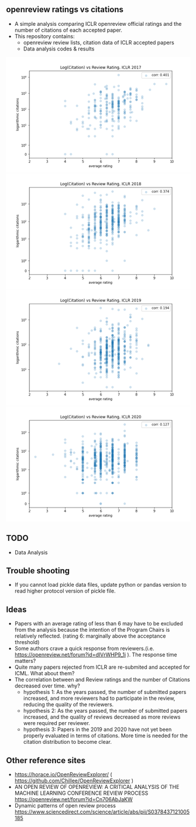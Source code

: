 ## openreview ratings vs citations
* A simple analysis comparing ICLR openreview official ratings and the number of citations of each accepted paper. 
* This repository contains:
	* openreview review lists, citation data of ICLR accepted papers
	* Data analysis codes & results


![citations_vs_ratings_17](https://raw.githubusercontent.com/isingmodel/openreview_ratings_vs_citations/master/figs/Log_Citation_vs_Review_Rating_ICLR_2017.png?raw=true)
![citations_vs_ratings_18](https://raw.githubusercontent.com/isingmodel/openreview_ratings_vs_citations/master/figs/Log_Citation_vs_Review_Rating_ICLR_2018.png?raw=true)
![citations_vs_ratings_19](https://raw.githubusercontent.com/isingmodel/openreview_ratings_vs_citations/master/figs/Log_Citation_vs_Review_Rating_ICLR_2019.png?raw=true)
![citations_vs_ratings_20](https://raw.githubusercontent.com/isingmodel/openreview_ratings_vs_citations/master/figs/Log_Citation_vs_Review_Rating_ICLR_2020.png?raw=true)




## TODO
* Data Analysis






## Trouble shooting
* If you cannot load pickle data files, update python or pandas version to read higher protocol version of pickle file. 


## Ideas
* Papers with an average rating of less than 6 may have to be excluded from the analysis because the intention of the Program Chairs is relatively reflected. (rating 6: marginally above the acceptance threshold)
* Some authors crave a quick response from reviewers.(i.e. https://openreview.net/forum?id=dIVrWHP9_1i ). The response time matters?
* Quite many papers rejected from ICLR are re-submited and accepted for ICML. What about them?
* The correlation between and Review ratings and the number of Citations decreased over time. why?
	* hypothesis 1: As the years passed, the number of submitted papers increased, and more reviewers had to participate in the review, reducing the quality of the reviewers.
	* hypothesis 2: As the years passed, the number of submitted papers increased, and the quality of reviews decreased as more reviews were required per reviewer.
	* hypothesis 3: Papers in the 2019 and 2020 have not yet been properly evaluated in terms of citations. More time is needed for the citation distribution to become clear.

## Other reference sites 
* https://horace.io/OpenReviewExplorer/ ( https://github.com/Chillee/OpenReviewExplorer )
* AN OPEN REVIEW OF OPENREVIEW: A CRITICAL ANALYSIS OF THE MACHINE LEARNING CONFERENCE REVIEW PROCESS https://openreview.net/forum?id=Cn706AbJaKW
* Dynamic patterns of open review process
https://www.sciencedirect.com/science/article/abs/pii/S0378437121005185
